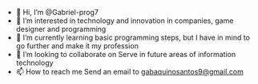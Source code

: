 - 👋 Hi, I’m @Gabriel-prog7
- 👀 I’m interested in technology and innovation in companies, game designer and programming
- 🌱 I’m currently learning basic programming steps, but I have in mind to go further and make it my profession
- 💞️ I’m looking to collaborate on Serve in future areas of information technology
- 📫 How to reach me Send an email to gabaquinosantos9@gmail.com

<!---
Gabriel-prog7/Gabriel-prog7 is a ✨ special ✨ repository because its `README.md` (this file) appears on your GitHub profile.
You can click the Preview link to take a look at your changes.
--->
